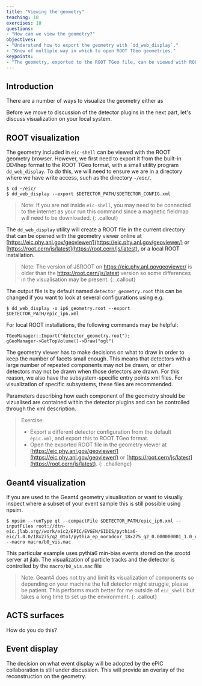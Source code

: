 ```yaml
---
title: "Viewing the geometry"
teaching: 10
exercises: 10
questions:
- "How can we view the geometry?"
objectives:
- "Understand how to export the geometry with `dd_web_display`."
- "Know of multiple way in which to open ROOT TGeo geometries."
keypoints:
- "The geometry, exported to the ROOT TGeo file, can be viewed with ROOT."
---
```


## Introduction
There are a number of ways to visualize the geometry either as

Before we move to discussion of the detector plugins in the next part, let's discuss visualization on your local system.

## ROOT visualization

The geometry included in `eic-shell` can be viewed with the ROOT geometry browser. However, we first need to export it from the built-in DD4hep format to the ROOT TGeo format, with a small utility program `dd_web_display`. To do this, we will need to ensure we are in a directory where we have write access, such as the directory `~/eic/`.
```console
$ cd ~/eic/
$ dd_web_display --export $DETECTOR_PATH/$DETECTOR_CONFIG.xml
```

> Note: If you are not inside `eic-shell`, you may need to be connected to the internet as your run this command since a magnetic fieldmap will need to be downloaded.
{: .callout}

The `dd_web_display` utility will create a ROOT file in the current directory that can be opened with the geometry viewer online at [https://eic.phy.anl.gov/geoviewer/](https://eic.phy.anl.gov/geoviewer/) or [https://root.cern/js/latest](https://root.cern/js/latest), or a local ROOT installation.

> Note: The version of JSROOT on https://eic.phy.anl.govgeoviewer/ is older than the https://root.cern/js/latest version so some differences in the visualisation may be present.
{: .callout}

The output file is by default named `detector_geometry.root` this can be changed if you want to look at several configurations using e.g.

```console
$ dd_web_display -o ip6_geometry.root --export $DETECTOR_PATH/epic_ip6.xml
```

For local ROOT installations, the following commands may be helpful:
```
TGeoManager::Import("detector_geometry.root");
gGeoManager->GetTopVolume()->Draw("ogl") 
```

The geometry viewer has to make decisions on what to draw in order to keep the number of facets small enough. This means that detectors with a large number of repeated components may not be drawn, or other detectors may not be drawn when those detectors are drawn. For this reason, we also have the subsystem-specific entry points xml files. For visualization of specific subsystems, these files are recommended.

Parameters describing how each component of the geometry should be vizualised are contained within the detector plugins and can be controlled through the xml description.

> Exercise:
> - Export a different detector configuration from the default `epic.xml`, and export this to ROOT TGeo format.
> - Open the exported ROOT file in the geometry viewer at [https://eic.phy.anl.gov/geoviewer/](https://eic.phy.anl.gov/geoviewer/) or [https://root.cern/js/latest](https://root.cern/js/latest).
{: .challenge}

## Geant4 visualization
If you are used to the Geant4 geometry visualisation or want to visually inspect where a subset of your event sample this is still possible using npsim.

```console
$ npsim --runType qt --compactFile $DETECTOR_PATH/epic_ip6.xml --inputFiles root://dtn-eic.jlab.org//work/eic2/EPIC/EVGEN/SIDIS/pythia6-eic/1.0.0/18x275/q2_0to1/pythia_ep_noradcor_18x275_q2_0.000000001_1.0_run9.ab.hepmc3.tree.root --macro macro/b0_vis.mac
```

This particular example uses pythia6 min-bias events stored on the xrootd server at jlab. The visualization of particle tracks and the detector is controlled by the `macro/b0_vis.mac` file

> Note: Geant4 does not try and limit its visualization of components so depending on your machine the full detector might struggle, please be patient. This performs much better for me outside of `eic_shell` but takes a long time to set up the environment.
{: .callout}


## ACTS surfaces
How do you do this?

## Event display

The decision on what event display will be adopted by the ePIC collaboration is still under discussion. This will provide an overlay of the reconstruction on the geometry.